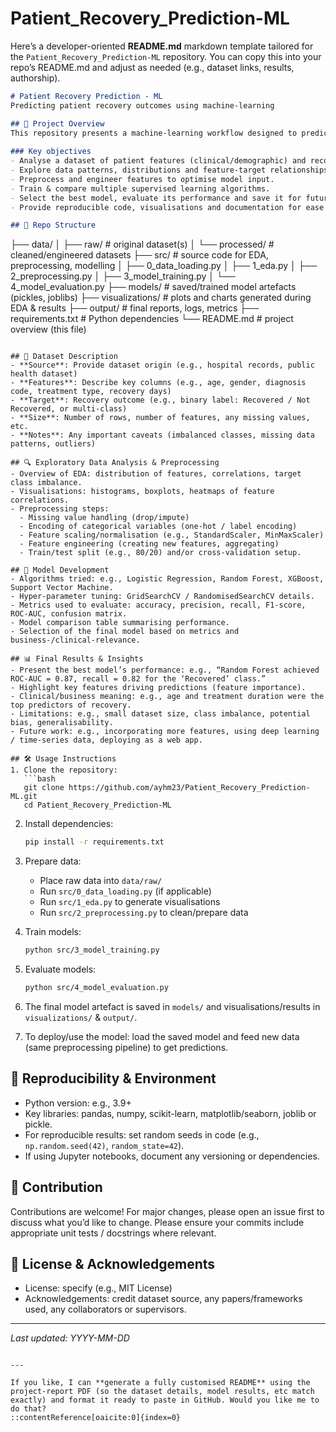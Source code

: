 # Patient_Recovery_Prediction-ML
Here’s a developer-oriented **README.md** markdown template tailored for the `Patient_Recovery_Prediction-ML` repository. You can copy this into your repo’s README.md and adjust as needed (e.g., dataset links, results, authorship).

```markdown
# Patient Recovery Prediction - ML  
Predicting patient recovery outcomes using machine-learning  

## 🚀 Project Overview  
This repository presents a machine-learning workflow designed to predict recovery outcomes for patients. It covers the full pipeline from data ingestion, exploratory data analysis (EDA), preprocessing, model training, evaluation, and serialization of the final model for deployment.  
  
### Key objectives  
- Analyse a dataset of patient features (clinical/demographic) and recovery labels.  
- Explore data patterns, distributions and feature-target relationships.  
- Preprocess and engineer features to optimise model input.  
- Train & compare multiple supervised learning algorithms.  
- Select the best model, evaluate its performance and save it for future use.  
- Provide reproducible code, visualisations and documentation for ease of use.  

## 📂 Repo Structure  
```

├── data/
│   ├── raw/           # original dataset(s)
│   └── processed/     # cleaned/engineered datasets
├── src/               # source code for EDA, preprocessing, modelling
│   ├── 0_data_loading.py
│   ├── 1_eda.py
│   ├── 2_preprocessing.py
│   ├── 3_model_training.py
│   └── 4_model_evaluation.py
├── models/            # saved/trained model artefacts (pickles, joblibs)
├── visualizations/    # plots and charts generated during EDA & results
├── output/            # final reports, logs, metrics
├── requirements.txt   # Python dependencies
└── README.md          # project overview (this file)

````

## 🧮 Dataset Description  
- **Source**: Provide dataset origin (e.g., hospital records, public health dataset)  
- **Features**: Describe key columns (e.g., age, gender, diagnosis code, treatment type, recovery days)  
- **Target**: Recovery outcome (e.g., binary label: Recovered / Not Recovered, or multi-class)  
- **Size**: Number of rows, number of features, any missing values, etc.  
- **Notes**: Any important caveats (imbalanced classes, missing data patterns, outliers)  

## 🔍 Exploratory Data Analysis & Preprocessing  
- Overview of EDA: distribution of features, correlations, target class imbalance.  
- Visualisations: histograms, boxplots, heatmaps of feature correlations.  
- Preprocessing steps:  
  - Missing value handling (drop/impute)  
  - Encoding of categorical variables (one-hot / label encoding)  
  - Feature scaling/normalisation (e.g., StandardScaler, MinMaxScaler)  
  - Feature engineering (creating new features, aggregating)  
  - Train/test split (e.g., 80/20) and/or cross-validation setup.  

## 🧠 Model Development  
- Algorithms tried: e.g., Logistic Regression, Random Forest, XGBoost, Support Vector Machine.  
- Hyper-parameter tuning: GridSearchCV / RandomisedSearchCV details.  
- Metrics used to evaluate: accuracy, precision, recall, F1-score, ROC-AUC, confusion matrix.  
- Model comparison table summarising performance.  
- Selection of the final model based on metrics and business-/clinical-relevance.  

## 📊 Final Results & Insights  
- Present the best model’s performance: e.g., “Random Forest achieved ROC-AUC = 0.87, recall = 0.82 for the ‘Recovered’ class.”  
- Highlight key features driving predictions (feature importance).  
- Clinical/business meaning: e.g., age and treatment duration were the top predictors of recovery.  
- Limitations: e.g., small dataset size, class imbalance, potential bias, generalisability.  
- Future work: e.g., incorporating more features, using deep learning / time-series data, deploying as a web app.  

## 🛠 Usage Instructions  
1. Clone the repository:  
   ```bash  
   git clone https://github.com/ayhm23/Patient_Recovery_Prediction-ML.git  
   cd Patient_Recovery_Prediction-ML  
````

2. Install dependencies:

   ```bash
   pip install -r requirements.txt  
   ```
3. Prepare data:

   * Place raw data into `data/raw/`
   * Run `src/0_data_loading.py` (if applicable)
   * Run `src/1_eda.py` to generate visualisations
   * Run `src/2_preprocessing.py` to clean/prepare data
4. Train models:

   ```bash
   python src/3_model_training.py  
   ```
5. Evaluate models:

   ```bash
   python src/4_model_evaluation.py  
   ```
6. The final model artefact is saved in `models/` and visualisations/results in `visualizations/` & `output/`.
7. To deploy/use the model: load the saved model and feed new data (same preprocessing pipeline) to get predictions.

## 🔧 Reproducibility & Environment

* Python version: e.g., 3.9+
* Key libraries: pandas, numpy, scikit-learn, matplotlib/seaborn, joblib or pickle.
* For reproducible results: set random seeds in code (e.g., `np.random.seed(42)`, `random_state=42`).
* If using Jupyter notebooks, document any versioning or dependencies.

## 👥 Contribution

Contributions are welcome! For major changes, please open an issue first to discuss what you’d like to change.
Please ensure your commits include appropriate unit tests / docstrings where relevant.

## 📄 License & Acknowledgements

* License: specify (e.g., MIT License)
* Acknowledgements: credit dataset source, any papers/frameworks used, any collaborators or supervisors.

---

*Last updated: YYYY-MM-DD*

```

---

If you like, I can **generate a fully customised README** using the project-report PDF (so the dataset details, model results, etc match exactly) and format it ready to paste in GitHub. Would you like me to do that?
::contentReference[oaicite:0]{index=0}
```
